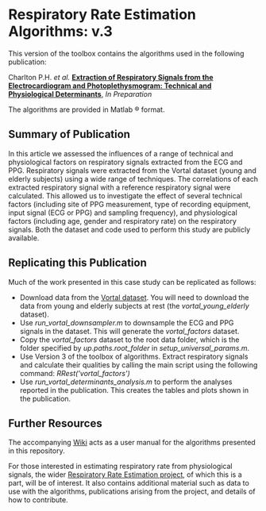 # Respiratory Rate Estimation Algorithms: v.3

This version of the toolbox contains the algorithms used in the following publication:

Charlton P.H. *et al.* [**Extraction of Respiratory Signals from the Electrocardiogram and Photoplethysmogram: Technical and Physiological Determinants**](http://peterhcharlton.github.io/RRest/factors_assessment.html), *In Preparation*

The algorithms are provided in Matlab &reg; format.

## Summary of Publication

In this article we assessed the influences of a range of technical and physiological factors on respiratory signals extracted from the ECG and PPG. Respiratory signals were extracted from the Vortal dataset (young and elderly subjects) using a wide range of techniques. The correlations of each extracted respiratory signal with a reference respiratory signal were calculated. This allowed us to investigate the effect of several technical factors (including site of PPG measurement, type of recording equipment, input signal (ECG or PPG) and sampling frequency), and physiological factors (including age, gender and respiratory rate) on the respiratory signals.
Both the dataset and code used to perform this study are publicly available.

## Replicating this Publication

Much of the work presented in this case study can be replicated as follows:

*   Download data from the [Vortal dataset](http://peterhcharlton.github.io/RRest/vortal_dataset.html). You will need to download the data from young and elderly subjects at rest (the *vortal_young_elderly* dataset).
*   Use *run_vortal_downsampler.m* to downsample the ECG and PPG signals in the dataset. This will generate the *vortal_factors* dataset.
*   Copy the *vortal_factors* dataset to the root data folder, which is the folder specified by *up.paths.root_folder* in *setup_universal_params.m*.
*   Use Version 3 of the toolbox of algorithms. Extract respiratory signals and calculate their qualities by calling the main script using the following command: *RRest('vortal_factors')*
*   Use *run_vortal_determinants_analysis.m* to perform the analyses reported in the publication. This creates the tables and plots shown in the publication.

## Further Resources

The accompanying [Wiki](https://github.com/peterhcharlton/RRest/wiki) acts as a user manual for the algorithms presented in this repository.

For those interested in estimating respiratory rate from physiological signals, the wider [Respiratory Rate Estimation project](http://peterhcharlton.github.io/RRest/), of which this is a part, will be of interest. It also contains additional material such as data to use with the algorithms, publications arising from the project, and details of how to contribute.
